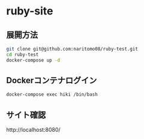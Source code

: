 # ruby-site

## 展開方法

```bash
git clone git@github.com:naritomo08/ruby-test.git
cd ruby-test
docker-compose up -d
```

## Dockerコンテナログイン

```bash
docker-compose exec hiki /bin/bash
```

## サイト確認

http://localhost:8080/
